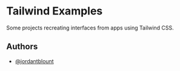 # Tailwind Examples

Some projects recreating interfaces from apps using Tailwind CSS.
## Authors

- [@jordantblount](https://jordanblount.com)

